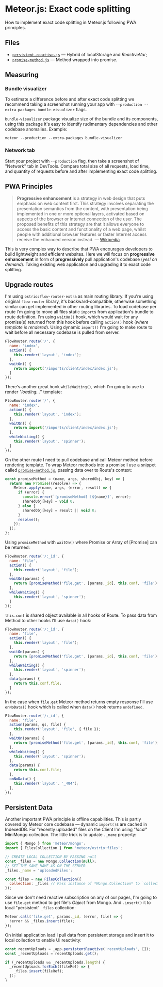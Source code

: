 # Meteor.js: Exact code splitting

How to implement exact code splitting in Meteor.js following PWA principles.

## Files

- [`persistent-reactive.js`]() — Hybrid of localStorage and *ReactiveVar*;
- [`promise-method.js`]() — Method wrapped into promise.

## Measuring

### Bundle visualizer

To estimate a difference before and after exact code splitting we recommend taking a screenshot running your app with `--production --extra-packages bundle-visualizer` flags.

`bundle-visualizer` package visualize size of the bundle and its components, using this package it's easy to identify rudimentary dependencies and other codebase anomalies. Example:

```shell
meteor --production --extra-packages bundle-visualizer
```

### Network tab

Start your project with `--production` flag, then take a screenshot of "Network" tab in DevTools. Compare total size of all requests, load time, and quantity of requests before and after implementing exact code splitting.

## PWA Principles

> __Progressive enhancement__ is a strategy in web design that puts emphasis on web content first. This strategy involves separating the presentation semantics from the content, with presentation being implemented in one or more optional layers, activated based on aspects of the browser or Internet connection of the user. The proposed benefits of this strategy are that it allows everyone to access the basic content and functionality of a web page, whilst people with additional browser features or faster Internet access receive the enhanced version instead. — [Wiki](https://en.wikipedia.org/wiki/Progressive_enhancement)[pedia](https://en.wikipedia.org/wiki/Progressive_web_application)

This is very complex way to describe that PWA encourages developers to build lightweight and efficient websites. Here we will focus on __progressive enhancement__ in form of __progressively__ pull application's codebase (*yes! on demand*). Taking existing web application and upgrading it to exact code splitting.

## Upgrade routes

I'm using `ostrio:flow-router-extra` as main routing library. If you're using original `flow-router` library, it's backward-compatible, otherwise something similar can get implemented in other routing libraries. To load codebase per route I'm going to move all files static `import`s from application's bundle to route definition. I'm using `waitOn()` hook, which would wait for any promise(s) returned from this hook before calling `action()` hook (*where template is rendered*). Using dynamic `import()` I'm going to make route to wait before all necessary codebase is pulled from server.

```js
FlowRouter.route('/', {
  name: 'index',
  action() {
    this.render('layout', 'index');
  },
  waitOn() {
    return import('/imports/client/index/index.js');
  }
});
```

There's another great hook `whileWaiting()`, which I'm going to use to render "*loading...*" template:

```js
FlowRouter.route('/', {
  name: 'index',
  action() {
    this.render('layout', 'index');
  },
  waitOn() {
    return import('/imports/client/index/index.js');
  },
  whileWaiting() {
    this.render('layout', 'spinner');
  }
});
```

On the other route I need to pull codebase and call Meteor method before rendering template. To wrap Meteor methods into a promise I use a snippet called [`promise-method.js`](), passing data over to Route's context:

```js
const promiseMethod = (name, args, sharedObj, key) => {
  return new Promise((resolve) => {
    Meteor.apply(name, args, (error, result) => {
      if (error) {
        console.error(`[promiseMethod] [${name}]`, error);
        sharedObj[key] = void 0;
      } else {
        sharedObj[key] = result || void 0;
      }
      resolve();
    });
  });
};
```

Using `promiseMethod` with `waitOn()` where Promise or Array of [Promise] can be returned:

```js
FlowRouter.route('/:_id', {
  name: 'file',
  action() {
    this.render('layout', 'file');
  },
  waitOn(params) {
    return [promiseMethod('file.get', [params._id], this.conf, 'file'), import('/imports/client/index/index.js')];
  },
  whileWaiting() {
    this.render('layout', 'spinner');
  }
});
```

`this.conf` is shared object available in all hooks of Route. To pass data from Method to other hooks I'll use `data()` hook:

```js
FlowRouter.route('/:_id', {
  name: 'file',
  action() {
    this.render('layout', 'file');
  },
  waitOn(params) {
    return [promiseMethod('file.get', [params._id], this.conf, 'file'), import('/imports/client/index/index.js')];
  },
  whileWaiting() {
    this.render('layout', 'spinner');
  },
  data(params) {
    return this.conf.file;
  }
});
```

In the case when `file.get` Meteor method returns empty response I'll use `onNoData()` hook which is called when `data()` hook returns `undefined`.

```js
FlowRouter.route('/:_id', {
  name: 'file',
  action(params, qs, file) {
    this.render('layout', 'file', { file });
  },
  waitOn(params) {
    return [promiseMethod('file.get', [params._id], this.conf, 'file'), import('/imports/client/index/index.js')];
  },
  whileWaiting() {
    this.render('layout', 'spinner');
  },
  data(params) {
    return this.conf.file;
  },
  onNoData() {
    this.render('layout', '_404');
  },
});
```

## Persistent Data

Another important PWA principle is offline capabilities. This is partly covered by Meteor core codebase — dynamic `import()`s are cached in IndexedDB. For "recently uploaded" files on the Client I'm using "*local*" MiniMongo collection. The little trick is to update `._name` property:

```js
import { Mongo } from 'meteor/mongo';
import { FilesCollection } from 'meteor/ostrio:files';

// CREATE LOCAL COLLECTION BY PASSING null
const _files = new Mongo.Collection(null);
// SET THE SAME NAME AS ON THE SERVER
_files._name = 'uploadedFiles';

const files = new FilesCollection({
  collection: _files // Pass instance of *Mongo.Collection* to `collection`
});
```

Since we don't need reactive subscription on any of our pages, I'm going to use `file.get` method to get file's *Object* from Mongo. And `.insert()` it to local "persistent" `_files` collection:

```js
Meteor.call('file.get', params._id, (error, file) => {
  !error && _files.insert(file);
});
```

On initial application load I pull data from persistent storage and insert it to local collection to enable UI reactivity:

```js
const recentUploads = _app.persistentReactive('recentUploads', []);
const _recentUploads = recentUploads.get();

if (_recentUploads && _recentUploads.length) {
  _recentUploads.forEach((fileRef) => {
    _files.insert(fileRef);
  });
}
```
